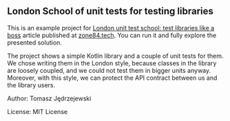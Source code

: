 ## London School of unit tests for testing libraries

This is an example project for [London unit test school: test libraries like a boss](https://zone84.tech/programming/london-unit-test-school-test-libraries-like-a-boss/)
article published at [zone84.tech](https://zone84.tech). You can run it and fully explore the presented solution.

The project shows a simple Kotlin library and a couple of unit tests for them. We chose writing them in the London
style, because classes in the library are loosely coupled, and we could not test them in bigger units anyway. Moreover,
with this style, we can protect the API contract between us and the library users.

Author: Tomasz Jędrzejewski

License: MIT License
